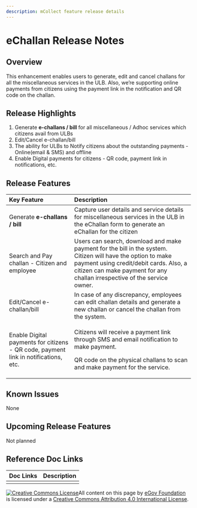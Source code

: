 ```yaml
---
description: mCollect feature release details
---
```


# eChallan Release Notes

## Overview <a id="Overview"></a>

This enhancement enables users to generate, edit and cancel challans for all the miscellaneous services in the ULB. Also, we’re supporting online payments from citizens using the payment link in the notification and QR code on the challan.

## Release Highlights <a id="Release-Highlights"></a>

1. Generate **e-challans / bill** for all miscellaneous / Adhoc services which citizens avail from ULBs
2. Edit/Cancel e-challan/bill
3. The ability for ULBs to Notify citizens about the outstanding payments - Online\(email & SMS\) and offline
4. Enable Digital payments for citizens - QR code, payment link in notifications, etc.

## Release Features <a id="Release-Features"></a>

<table>
  <thead>
    <tr>
      <th style="text-align:left"><b>Key Feature</b>
      </th>
      <th style="text-align:left"><b>Description</b>
      </th>
    </tr>
  </thead>
  <tbody>
    <tr>
      <td style="text-align:left">Generate <b>e-challans / bill</b>
      </td>
      <td style="text-align:left">Capture user details and service details for miscellaneous services in
        the ULB in the eChallan form to generate an eChallan for the citizen</td>
    </tr>
    <tr>
      <td style="text-align:left">Search and Pay challan - Citizen and employee</td>
      <td style="text-align:left">Users can search, download and make payment for the bill in the system.
        Citizen will have the option to make payment using credit/debit cards.
        Also, a citizen can make payment for any challan irrespective of the service
        owner.</td>
    </tr>
    <tr>
      <td style="text-align:left">Edit/Cancel e-challan/bill</td>
      <td style="text-align:left">In case of any discrepancy, employees can edit challan details and generate
        a new challan or cancel the challan from the system.</td>
    </tr>
    <tr>
      <td style="text-align:left">Enable Digital payments for citizens - QR code, payment link in notifications,
        etc.</td>
      <td style="text-align:left">
        <p>Citizens will receive a payment link through SMS and email notification
          to make payment.</p>
        <p>QR code on the physical challans to scan and make payment for the service.</p>
      </td>
    </tr>
  </tbody>
</table>

## Known Issues <a id="Known-Issues"></a>

None

## Upcoming Release Features <a id="Upcoming-Release-Features"></a>

Not planned

## Reference Doc Links <a id="Reference-Doc-Links"></a>

| **Doc Links** | **Description** |
| :--- | :--- |
|  |  |

[![Creative Commons License](https://i.creativecommons.org/l/by/4.0/80x15.png)](http://creativecommons.org/licenses/by/4.0/)All content on this page by [eGov Foundation ](https://egov.org.in/)is licensed under a [Creative Commons Attribution 4.0 International License](http://creativecommons.org/licenses/by/4.0/).

